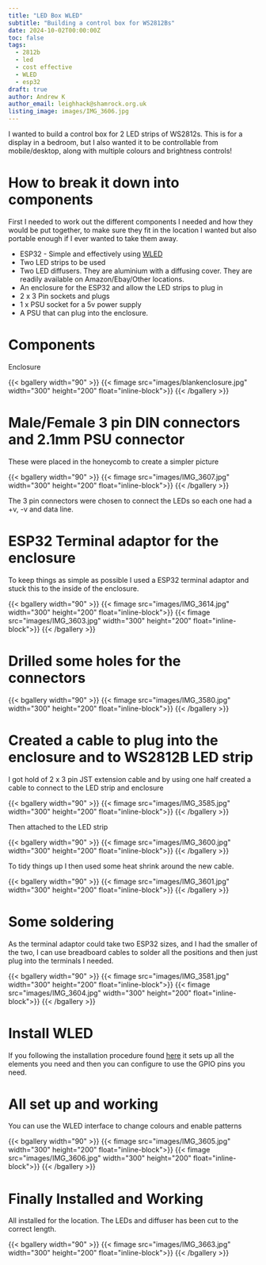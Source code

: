 ```yaml
---
title: "LED Box WLED"
subtitle: "Building a control box for WS2812Bs"
date: 2024-10-02T00:00:00Z
toc: false
tags:
  - 2812b
  - led
  - cost effective
  - WLED
  - esp32
draft: true
author: Andrew K
author_email: leighhack@shamrock.org.uk
listing_image: images/IMG_3606.jpg
---
```

I wanted to build a control box for 2 LED strips of WS2812s. This is for a display in a bedroom, but I also wanted it to be controllable from mobile/desktop, along with multiple colours and brightness controls!

# How to break it down into components

First I needed to work out the different components I needed and how they would be put together, to make sure they fit in the location I wanted but also portable enough if I ever wanted to take them away.

- ESP32 - Simple and effectively using [WLED](https://kno.wled.ge/)
- Two LED strips to be used 
- Two LED diffusers. They are aluminium with a diffusing cover. They are readily available on Amazon/Ebay/Other locations.
- An enclosure for the ESP32 and allow the LED strips to plug in
- 2 x 3 Pin sockets and plugs 
- 1 x PSU socket for a 5v power supply
- A PSU that can plug into the enclosure.

# Components 

Enclosure

{{< bgallery width="90" >}}
{{< fimage src="images/blankenclosure.jpg" width="300" height="200" float="inline-block">}}
{{< /bgallery >}}

# Male/Female 3 pin DIN connectors and 2.1mm PSU connector

These were placed in the honeycomb to create a simpler picture

{{< bgallery width="90" >}}
{{< fimage src="images/IMG_3607.jpg" width="300" height="200" float="inline-block">}}
{{< /bgallery >}}

The 3 pin connectors were chosen to connect the LEDs so each one had a +v, -v and data line.

# ESP32 Terminal adaptor for the enclosure

To keep things as simple as possible I used a ESP32 terminal adaptor and stuck this to the inside of the enclosure.

{{< bgallery width="90" >}}
{{< fimage src="images/IMG_3614.jpg" width="300" height="200" float="inline-block">}}
{{< fimage src="images/IMG_3603.jpg" width="300" height="200" float="inline-block">}}
{{< /bgallery >}}

# Drilled some holes for the connectors

{{< bgallery width="90" >}}
{{< fimage src="images/IMG_3580.jpg" width="300" height="200" float="inline-block">}}
{{< /bgallery >}}

# Created a cable to plug into the enclosure and to WS2812B LED strip

I got hold of 2 x 3 pin JST extension cable and by using one half created a cable to connect to the LED strip and enclosure

{{< bgallery width="90" >}}
{{< fimage src="images/IMG_3585.jpg" width="300" height="200" float="inline-block">}}
{{< /bgallery >}}

Then attached to the LED strip

{{< bgallery width="90" >}}
{{< fimage src="images/IMG_3600.jpg" width="300" height="200" float="inline-block">}}
{{< /bgallery >}}

To tidy things up I then used some heat shrink around the new cable.

{{< bgallery width="90" >}}
{{< fimage src="images/IMG_3601.jpg" width="300" height="200" float="inline-block">}}
{{< /bgallery >}}

# Some soldering

As the terminal adaptor could take two ESP32 sizes, and I had the smaller of the two, I can use breadboard cables to solder all the positions and then just plug into the terminals I needed.

{{< bgallery width="90" >}}
{{< fimage src="images/IMG_3581.jpg" width="300" height="200" float="inline-block">}}
{{< fimage src="images/IMG_3604.jpg" width="300" height="200" float="inline-block">}}
{{< /bgallery >}}

# Install WLED

If you following the installation procedure found [here](https://kno.wled.ge/basics/install-binary/) it sets up all the elements you need and then you can configure to use the GPIO pins you need.

# All set up and working

You can use the WLED interface to change colours and enable patterns

{{< bgallery width="90" >}}
{{< fimage src="images/IMG_3605.jpg" width="300" height="200" float="inline-block">}}
{{< fimage src="images/IMG_3606.jpg" width="300" height="200" float="inline-block">}}
{{< /bgallery >}}

# Finally Installed and Working
  
All installed for the location. The LEDs and diffuser has been cut to the correct length.
  
{{< bgallery width="90" >}}
{{< fimage src="images/IMG_3663.jpg" width="300" height="200" float="inline-block">}}
{{< /bgallery >}}